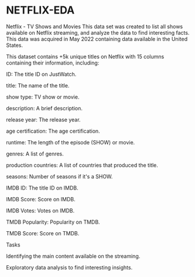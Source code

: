 # NETFLIX-EDA

Netflix - TV Shows and Movies
This data set was created to list all shows available on Netflix streaming, and analyze the data to find interesting facts. This data was acquired in May 2022 containing data available in the United States.


This dataset contains +5k unique titles on Netflix with 15 columns containing their information, including:

ID: The title ID on JustWatch.

title: The name of the title.

show type: TV show or movie.

description: A brief description.

release year: The release year.

age certification: The age certification.

runtime: The length of the episode (SHOW) or movie.

genres: A list of genres.

production countries: A list of countries that produced the title.

seasons: Number of seasons if it's a SHOW.

IMDB ID: The title ID on IMDB.

IMDB Score: Score on IMDB.

IMDB Votes: Votes on IMDB.

TMDB Popularity: Popularity on TMDB.

TMDB Score: Score on TMDB.


Tasks

Identifying the main content available on the streaming.

Exploratory data analysis to find interesting insights.
